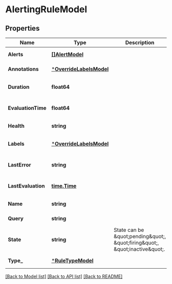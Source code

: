 # AlertingRuleModel

## Properties
Name | Type | Description | Notes
------------ | ------------- | ------------- | -------------
**Alerts** | [**[]AlertModel**](Alert.md) |  | [default to null]
**Annotations** | [***OverrideLabelsModel**](overrideLabels.md) |  | [default to null]
**Duration** | **float64** |  | [optional] [default to null]
**EvaluationTime** | **float64** |  | [optional] [default to null]
**Health** | **string** |  | [default to null]
**Labels** | [***OverrideLabelsModel**](overrideLabels.md) |  | [optional] [default to null]
**LastError** | **string** |  | [optional] [default to null]
**LastEvaluation** | [**time.Time**](time.Time.md) |  | [optional] [default to null]
**Name** | **string** |  | [default to null]
**Query** | **string** |  | [default to null]
**State** | **string** | State can be \&quot;pending\&quot;, \&quot;firing\&quot;, \&quot;inactive\&quot;. | [default to null]
**Type_** | [***RuleTypeModel**](RuleType.md) |  | [default to null]

[[Back to Model list]](../README.md#documentation-for-models) [[Back to API list]](../README.md#documentation-for-api-endpoints) [[Back to README]](../README.md)


